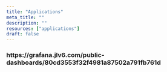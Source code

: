 ```yaml
---
title: "Applications"
meta_title: ""
description: ""
resources: ["applications"]
draft: false
---
```


<div class="main-content">
  <div class="resource-description">
  </div>
</div>
<h3>https://grafana.jlv6.com/public-dashboards/80cd3553f32f4981a87502a791fb761d</h3>